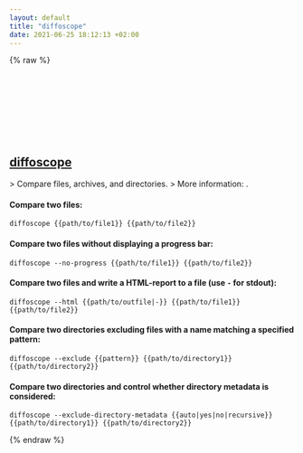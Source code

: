 ```yaml
---
layout: default
title: "diffoscope"
date: 2021-06-25 18:12:13 +02:00
---
```

{% raw %}
<h2 id="diffoscope">
  <a href="/en/common/diffoscope.html">diffoscope</a> <a href="#diffoscope"><svg class="icon">
    <use href="/assets/images/unicode_sprite.svg#link" />
  </svg></a>
</h2>
> Compare files, archives, and directories.
> More information: <https://diffoscope.org>.

#### Compare two files:
```shell
diffoscope {{path/to/file1}} {{path/to/file2}}
```
#### Compare two files without displaying a progress bar:
```shell
diffoscope --no-progress {{path/to/file1}} {{path/to/file2}}
```
#### Compare two files and write a HTML-report to a file (use `-` for stdout):
```shell
diffoscope --html {{path/to/outfile|-}} {{path/to/file1}} {{path/to/file2}}
```
#### Compare two directories excluding files with a name matching a specified pattern:
```shell
diffoscope --exclude {{pattern}} {{path/to/directory1}} {{path/to/directory2}}
```
#### Compare two directories and control whether directory metadata is considered:
```shell
diffoscope --exclude-directory-metadata {{auto|yes|no|recursive}} {{path/to/directory1}} {{path/to/directory2}}
```
{% endraw %}
